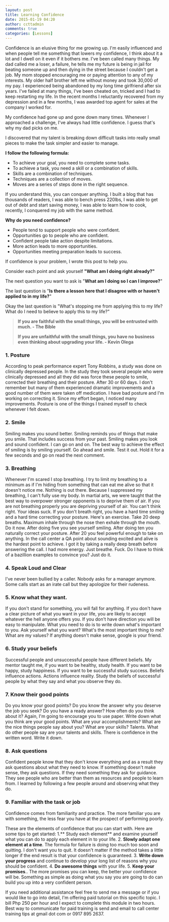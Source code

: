 ```yaml
---
layout: post
title: Learning Confidence
date: 2015-01-19 04:20
author: ccttadmin
comments: true
categories: [Lessons]
---
```

Confidence is an elusive thing for me growing up. I'm easily influenced and when people tell me something that lowers my confidence, I think about it a lot and I dwell on it even if it bothers me. I've been called many things. My dad called me a loser, a failure, he tells me my future is being in jail for beating someone up and then dying in the street because I couldn't get a job. My mom stopped encouraging me or paying attention to any of my interests. My older half brother left me without money and took 30,000 of my pay.  I experienced being abandoned by my long time girlfriend after six years. I've failed at many things, I've been cheated on, tricked and I had to keep restarting my life. In the recent months I reluctantly recovered from my depression and in a few months, I was awarded top agent for sales at the company I worked for.

My confidence had gone up and gone down many times. Whenever I approached a challenge, I've always had little confidence. I guess that's why my dad picks on me.

I discovered that my talent is breaking down difficult tasks into really small pieces to make the task simpler and easier to manage.

<strong>I follow the following formula:</strong>
- To achieve your goal, you need to complete some tasks.
- To achieve a task, you need a skill or a combination of skills.
- Skills are a combination of techniques.
- Techniques are a collection of moves.
- Moves are a series of steps done in the right sequence.

If you understand this, you can conquer anything. I built a blog that has thousands of readers, I was able to bench press 220lbs, I was able to get out of debt and start saving money, I was able to learn how to cook, recently, I conquered my job with the same method.

<strong>Why do you need confidence?</strong>
- People tend to support people who were confident.
- Opportunities go to people who are confident.
- Confident people take action despite limitations.
- More action leads to more opportunities.
- Opportunities meeting preparation leads to success.

If confidence is your problem, I wrote this post to help you.

Consider each point and ask yourself <strong>"What am I doing right already?"</strong>

The next question you want to ask is "<strong>What am I doing so I can I improve?</strong>"

The last question is "<strong>Is there a lesson here that I disagree with or haven't applied to in my life?</strong>"

Okay the last question is "What's stopping me from applying this to my life? What do I need to believe to apply this to my life?"

<blockquote>
  <strong>If you are faithful with the small things, you will be entrusted with much. - The Bible</strong>

  <strong>If you are unfaithful with the small things, you have no business even thinking about upgrading your life. - Kevin Olega</strong>
</blockquote>

<h3>1. Posture</h3>

According to peak performance expert Tony Robbins, a study was done on clinically depressed people. In the study they took several people who were clinically depressed and all they did was force these people to smile, corrected their breathing and their posture.  After 30 or 60 days. I don't remember but many of them experienced dramatic improvements and a good number of them were taken off medication. I have bad posture and I'm working on correcting it.  Since my effort began, I noticed many improvements. Posture is one of the things I trained myself to check whenever I felt down.

<h3>2. Smile</h3>

Smiling makes you sound better. Smiling reminds you of things that make you smile. That includes success from your past. Smiling makes you look and sound confident. I can go on and on. The best way to achieve the effect of smiling is by smiling yourself. Go ahead and smile. Test it out. Hold it for a few seconds and go on read the next comment.

<h3>3. Breathing</h3>

Whenever I'm scared I stop breathing. I try to limit my breathing to a minimum as if I'm hiding from something that can eat me alive so that it doesn't notice me. Nothing is out there. Because I suppressed my breathing, I can't fully use my body. In martial arts, we were taught that the best way to overpower stronger opponents is to deprive them of air. If you are not breathing properly you are depriving yourself of air. You can't think right. Your ideas suck. If you don't breath right, you have a hard time smiling and a hard time correcting your posture. Here's an exercise. Take 20 deep breaths. Maximum inhale through the nose then exhale through the mouth. Do it now. After doing five you see yourself smiling. After doing ten you naturally correct your posture. After 20 you feel powerful enough to take on anything.
In the call center a QA point about sounding excited and alive is the hardest point to achieve. I got it by taking a really deep breath before answering the call. I had more energy. Just breathe. Fuck. Do I have to think of a bazillion examples to convince you? Just do it.

<h3>4. Speak Loud and Clear</h3>

I've never been bullied by a caller. Nobody asks for a manager anymore. Some calls start as an irate call but they apologize for their rudeness.

<h3>5. Know what they want.</h3>

If you don't stand for something, you will fall for anything. If you don't have a clear picture of what you want in your life, you are likely to accept whatever the hell anyone offers you. If you don't have direction you will be easy to manipulate. What you need to do is to write down what's important to you. Ask yourself what you want? What's the most important thing to me? What are my values? If anything doesn't make sense, google is your friend.

<h3>6. Study your beliefs</h3>

Successful people and unsuccessful people have different beliefs. My mentor taught me, if you want to be healthy, study health. If you want to be happy, study happiness. If you want to be successful study success. Beliefs influence actions. Actions influence reality. Study the beliefs of successful people by what they say and what you observe they do.

<h3>7. Know their good points</h3>

Do you know your good points? Do you know the answer why you deserve the job you seek? Do you have a ready answer? How often do you think about it? Again, I'm going to encourage you to use paper. Write down what you think are your good points. What are your accomplishments? What are the nice things people say about you? What are your skills? Talents. What do other people say are your talents and skills. There is confidence in the written word. Write it down.

<h3>8. Ask questions</h3>

Confident people know that they don't know everything and as a result they ask questions about what they need to know. If something doesn't make sense, they ask questions. If they need something they ask for guidance. They see people who are better than them as resources and people to learn from. I learned by following a few people around and observing what they do.

<h3>9. Familiar with the task or job</h3>

Confidence comes from familiarity and practice.  The more familiar you are with something, the less fear you have at the prospect of performing poorly.

These are the elements of confidence that you can start with. Here are some tips to get started:
1.** Study each element** and examine yourself what you can do to apply each element in to your life.
2. <strong>Slowly adapt one element at a time</strong>. The formula for failure is doing too much too soon and quitting. I don't want you to quit. It doesn't matter if the method takes a little longer if the end result is that your confidence is guaranteed.
3. <strong>Write down your progress</strong> and continue to develop your long list of reasons why you should be confident.
4. <strong>Do awesome things</strong> with your life.
5. <strong>Keep your promises</strong>.. The more promises you can keep, the better your confidence will be. Something as simple as doing what you say you are going to do can build you up into a very confident person.

If you need additional assistance feel free to send me a message or if you would like to go into detail, I'm offering paid tutorial on this specific topic. I bill Php 250 per hour and I expect to complete this module in two hours. Best way to communicate for paid training  is send and email to call center training tips at gmail dot com or 0917 895 2637.
